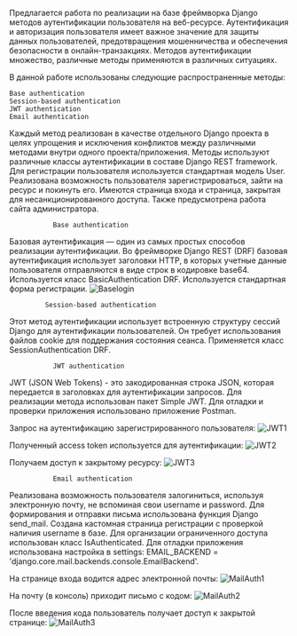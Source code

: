 Предлагается работа по реализации на базе фреймворка Django методов  аутентификации пользователя на веб-ресурсе. 
Аутентификация и авторизация пользователя имеет важное значение для защиты  данных пользователей, предотвращения мошенничества и обеспечения безопасности в онлайн-транзакциях. Методов аутентификации множество, различные методы применяются в различных ситуациях.

В данной работе использованы следующие распространенные методы:

    Base authentication
    Session-based authentication
    JWT authentication
    Email authentication

Каждый метод реализован в качестве отдельного  Django проекта в целях упрощения и исключения конфликтов между различными методами внутри одного проекта/приложения.
Методы используют различные классы аутентификации в составе Django REST framework. Для регистрации пользователя используется стандартная модель User.
Реализована возможность пользователя зарегистрироваться, зайти на ресурс и покинуть его.
Имеются страница входа и страница, закрытая для несанкционированного доступа. Также предусмотрена работа сайта администратора.

            ​ 	Base authentication
            
Базовая аутентификация — один из самых простых способов реализации аутентификации. Во фреймворке Django REST (DRF) базовая аутентификация использует заголовки HTTP, в которых учетные данные пользователя отправляются в виде строк в кодировке base64. Используется класс BasicAuthentication DRF. Используется стандартная форма регистрации.
![Baselogin](https://github.com/user-attachments/assets/df1623cf-35f3-4af9-b0e6-113054291178)


            ​ Session-based authentication
            
Этот метод аутентификации использует встроенную структуру сессий Django для аутентификации пользователей. Он требует использования файлов cookie для поддержания состояния сеанса. Применяется класс SessionAuthentication DRF. 

            ​ 	JWT authentication
            
JWT (JSON Web Tokens) - это закодированная строка JSON, которая передается в заголовках для аутентификации запросов. 
Для реализации метода использован пакет Simple JWT.
Для отладки и проверки приложения использовано приложение Postman.

Запрос на аутентификацию зарегистрированного пользователя:
![JWT1](https://github.com/user-attachments/assets/2a4db53b-dd6c-4068-936a-36b5017d2a98)

Полученный  access token используется для аутентификации:
![JWT2](https://github.com/user-attachments/assets/c7f3a3c9-27d8-4e91-b76b-3b0ecbcfa424)

Получаем доступ к закрытому ресурсу:
![JWT3](https://github.com/user-attachments/assets/76f4694b-63a2-4a2a-b0ca-7e0b9ddd6a3d)



            ​ 	Email authentication
            
Реализована возможность пользователя залогиниться, используя электронную почту, не вспоминая свои username и password. Для формирования и отправки письма использована функция Django send_mail. Создана кастомная страница регистрации с проверкой наличия username в базе. Для организации ограниченного доступа использован класс  IsAuthenticated. Для отладки приложения использована настройка в settings: EMAIL_BACKEND = 'django.core.mail.backends.console.EmailBackend'.

На странице входа водится адрес электронной почты:
![MailAuth1](https://github.com/user-attachments/assets/2c547b3d-89f7-4b88-9b6a-49c136a5f7a8)

На почту (в консоль) приходит письмо с кодом:
![MailAuth2](https://github.com/user-attachments/assets/b606b0ca-bedb-48b9-a842-bc16f378a22a)

После введения кода пользователь получает доступ к закрытой странице:
![MailAuth3](https://github.com/user-attachments/assets/41c12a93-6431-46d1-9bc9-97991d764e12)


